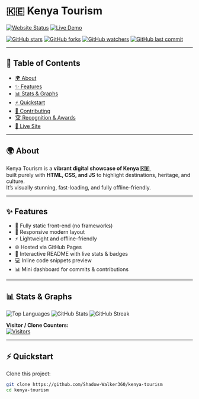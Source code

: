 # 🇰🇪 Kenya Tourism

[![Website Status](https://img.shields.io/website-up-down-green-red/https/shadow-walker360.github.io/kenya-tourism)](https://shadow-walker360.github.io/kenya-tourism/)
[![Live Demo](https://img.shields.io/badge/Visit%20Live%20Site-%F0%9F%9A%80-orange?style=for-the-badge)](https://shadow-walker360.github.io/kenya-tourism/)

[![GitHub stars](https://img.shields.io/github/stars/Shadow-Walker360/kenya-tourism?style=for-the-badge&logo=github&label=Stars)](https://github.com/Shadow-Walker360/kenya-tourism/stargazers)
[![GitHub forks](https://img.shields.io/github/forks/Shadow-Walker360/kenya-tourism?style=for-the-badge&logo=git&label=Forks)](https://github.com/Shadow-Walker360/kenya-tourism/network/members)
[![GitHub watchers](https://img.shields.io/github/watchers/Shadow-Walker360/kenya-tourism?style=for-the-badge&logo=eye&label=Watching)](https://github.com/Shadow-Walker360/kenya-tourism/watchers)
[![GitHub last commit](https://img.shields.io/github/last-commit/Shadow-Walker360/kenya-tourism?style=for-the-badge&logo=git&label=Last+Commit)](https://github.com/Shadow-Walker360/kenya-tourism/commits/main)

---

## 📖 Table of Contents
- [🌍 About](#-about)  
- [✨ Features](#-features)  
- [📊 Stats & Graphs](#-stats--graphs)  
- [⚡ Quickstart](#-quickstart)  
- [🤝 Contributing](#-contributing)  
- [🏆 Recognition & Awards](#-recognition--awards)  
- [🚀 Live Site](#-live-site)  

---

## 🌍 About
Kenya Tourism is a **vibrant digital showcase of Kenya 🇰🇪**,  
built purely with **HTML, CSS, and JS** to highlight destinations, heritage, and culture.  
It’s visually stunning, fast-loading, and fully offline-friendly.  

---

## ✨ Features
- 🚀 Fully static front-end (no frameworks)  
- 📱 Responsive modern layout  
- ⚡ Lightweight and offline-friendly  
- 🌐 Hosted via GitHub Pages  
- 🎨 Interactive README with live stats & badges  
- 💻 Inline code snippets preview  
- 📊 Mini dashboard for commits & contributions  

---

## 📊 Stats & Graphs

![Top Languages](https://github-readme-stats.vercel.app/api/top-langs/?username=Shadow-Walker360&layout=compact&theme=radical&hide_border=true)
![GitHub Stats](https://github-readme-stats.vercel.app/api?username=Shadow-Walker360&show_icons=true&theme=radical&hide_border=true)
![GitHub Streak](https://github-readme-streak-stats.herokuapp.com/?user=Shadow-Walker360&theme=radical)

**Visitor / Clone Counters:**  
[![Visitors](https://visitor-badge.glitch.me/badge?page_id=Shadow-Walker360.kenya-tourism)](https://github.com/Shadow-Walker360/kenya-tourism)

---

## ⚡ Quickstart
Clone this project:

```bash
git clone https://github.com/Shadow-Walker360/kenya-tourism
cd kenya-tourism
